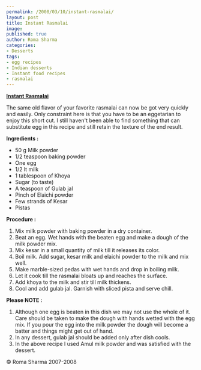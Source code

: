 ```yaml
--- 
permalink: /2008/03/10/instant-rasmalai/
layout: post
title: Instant Rasmalai
image: 
published: true
author: Roma Sharma
categories: 
- Desserts
tags:
- egg recipes
- Indian desserts
- Instant food recipes
- rasmalai
---
```

<span style="text-decoration:underline;"><strong>Instant Rasmalai</strong></span>

The same old flavor of your favorite rasmalai can now be got very quickly and easily. Only constraint here is that you have to be an eggetarian to enjoy this short cut. I still haven't been able to find something that can substitute egg in this recipe and still retain the texture of the end result.

<strong>Ingredients :</strong>
<ul>
	<li>50 g Milk powder</li>
	<li>1/2 teaspoon baking powder</li>
	<li>One egg</li>
	<li>1/2 lt milk</li>
	<li>1 tablespoon of Khoya</li>
	<li>Sugar (to taste)</li>
	<li>A teaspoon of Gulab jal</li>
	<li>Pinch of Elaichi powder</li>
	<li>Few strands of Kesar</li>
	<li>Pistas</li>
</ul>
<strong>Procedure :</strong>
<ol>
	<li>Mix milk powder with baking powder in a dry container.</li>
	<li>Beat an egg. Wet hands with the beaten egg and make a dough of the milk powder mix.</li>
	<li>Mix kesar in a small quantity of milk till it releases its color.</li>
	<li>Boil milk. Add sugar, kesar milk and elaichi powder to the milk and mix well.</li>
	<li>Make marble-sized pedas with wet hands and drop in boiling milk.</li>
	<li>Let it cook till the rasmalai bloats up and reaches the surface.</li>
	<li>Add khoya to the milk and stir till milk thickens.</li>
	<li>Cool and add gulab jal. Garnish with sliced pista and serve chill.</li>
</ol>
<strong>Please NOTE :</strong>
<ol>
	<li>Although one egg is beaten in this dish we may not use the whole of it. Care should be taken to make the dough with hands wetted with the egg mix. If you pour the egg into the milk powder the dough will become a batter and things might get out of hand.</li>
	<li>In any dessert, gulab jal should be added only after dish cools.</li>
	<li>In the above recipe I used Amul milk powder and was satisfied with the dessert.</li>
</ol>
© Roma Sharma 2007-2008
